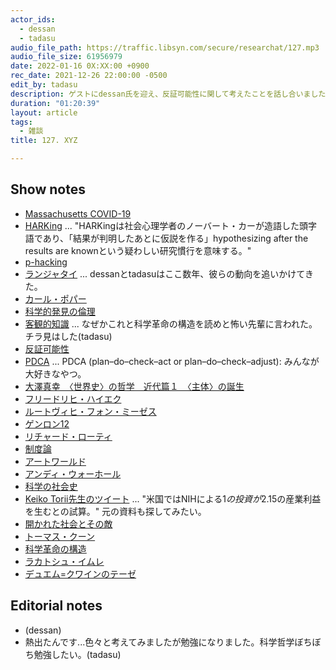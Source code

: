 ```yaml
---
actor_ids:
  - dessan
  - tadasu
audio_file_path: https://traffic.libsyn.com/secure/researchat/127.mp3
audio_file_size: 61956979
date: 2022-01-16 0X:XX:00 +0900
rec_date: 2021-12-26 22:00:00 -0500
edit_by: tadasu
description: ゲストにdessan氏を迎え、反証可能性に関して考えたことを話し合いました。
duration: "01:20:39"
layout: article
tags:
  - 雑談
title: 127. XYZ

---
```


## Show notes
- [Massachusetts COVID-19](https://www.mass.gov/covid-19-updates-and-information)
- [HARKing](https://ja.wikipedia.org/wiki/HARKing) ... "HARKingは社会心理学者のノーバート・カーが造語した頭字語であり、「結果が判明したあとに仮説を作る」hypothesizing after the results are knownという疑わしい研究慣行を意味する。"
- [p-hacking](https://en.wikipedia.org/wiki/Data_dredging)
- [ランジャタイ](https://ja.wikipedia.org/wiki/%E3%83%A9%E3%83%B3%E3%82%B8%E3%83%A3%E3%82%BF%E3%82%A4) ... dessanとtadasuはここ数年、彼らの動向を追いかけてきた。
- [カール・ポパー](https://ja.wikipedia.org/wiki/%E3%82%AB%E3%83%BC%E3%83%AB%E3%83%BB%E3%83%9D%E3%83%91%E3%83%BC)
- [科学的発見の倫理](https://www.amazon.co.jp/dp/4769902549)
- [客観的知識](https://www.amazon.co.jp/dp/4833290014/) ... なぜかこれと科学革命の構造を読めと怖い先輩に言われた。チラ見はした(tadasu)
- [反証可能性](https://ja.wikipedia.org/wiki/%E5%8F%8D%E8%A8%BC%E5%8F%AF%E8%83%BD%E6%80%A7)
- [PDCA](https://en.wikipedia.org/wiki/PDCA) ... PDCA (plan–do–check–act or plan–do–check–adjust): みんなが大好きなやつ。
- [大澤真幸　〈世界史〉の哲学　近代篇１　〈主体〉の誕生](https://www.amazon.co.jp/gp/product/B093WJJGZP?notRedirectToSDP=1)
- [フリードリヒ・ハイエク](https://ja.wikipedia.org/wiki/%E3%83%95%E3%83%AA%E3%83%BC%E3%83%89%E3%83%AA%E3%83%92%E3%83%BB%E3%83%8F%E3%82%A4%E3%82%A8%E3%82%AF)
- [ルートヴィヒ・フォン・ミーゼス](https://ja.wikipedia.org/wiki/%E3%83%AB%E3%83%BC%E3%83%88%E3%83%B4%E3%82%A3%E3%83%92%E3%83%BB%E3%83%95%E3%82%A9%E3%83%B3%E3%83%BB%E3%83%9F%E3%83%BC%E3%82%BC%E3%82%B9)
- [ゲンロン12](https://genron.co.jp/shop/products/detail/587)
- [リチャード・ローティ](https://ja.wikipedia.org/wiki/%E3%83%AA%E3%83%81%E3%83%A3%E3%83%BC%E3%83%89%E3%83%BB%E3%83%AD%E3%83%BC%E3%83%86%E3%82%A3)
- [制度論](https://artscape.jp/artword/index.php/ref_words/%E5%88%B6%E5%BA%A6%E8%AB%96)
- [アートワールド](https://artscape.jp/artword/index.php/%E3%82%A2%E3%83%BC%E3%83%88%E3%83%AF%E3%83%BC%E3%83%AB%E3%83%89)
- [アンディ・ウォーホール](https://ja.wikipedia.org/wiki/%E3%82%A2%E3%83%B3%E3%83%87%E3%82%A3%E3%83%BB%E3%82%A6%E3%82%A9%E3%83%BC%E3%83%9B%E3%83%AB)
- [科学の社会史](https://www.amazon.co.jp/dp/B07MKKCXH3)
- [Keiko Torii先生のツイート](https://twitter.com/KeikoUTorii/status/961049956822933505) ... "米国ではNIHによる$1の投資が$2.15の産業利益を生むとの試算。" 元の資料も探してみたい。
- [開かれた社会とその敵](https://www.amazon.co.jp/dp/4624010523)
- [トーマス・クーン](https://ja.wikipedia.org/wiki/%E3%83%88%E3%83%BC%E3%83%9E%E3%82%B9%E3%83%BB%E3%82%AF%E3%83%BC%E3%83%B3)
- [科学革命の構造](https://www.amazon.co.jp/dp/4622016672)
- [ラカトシュ・イムレ](https://ja.wikipedia.org/wiki/%E3%83%A9%E3%82%AB%E3%83%88%E3%82%B7%E3%83%A5%E3%83%BB%E3%82%A4%E3%83%A0%E3%83%AC)
- [デュエム=クワインのテーゼ](https://ja.wikipedia.org/wiki/%E3%83%87%E3%83%A5%E3%82%A8%E3%83%A0-%E3%82%AF%E3%83%AF%E3%82%A4%E3%83%B3%E3%83%BB%E3%83%86%E3%83%BC%E3%82%BC)

## Editorial notes
- (dessan)
- 熱出たんです...色々と考えてみましたが勉強になりました。科学哲学ぼちぼち勉強したい。(tadasu)
